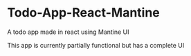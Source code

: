 # Todo-App-React-Mantine
A todo app made in react using Mantine UI

This app is currently partially functional but has a complete UI
